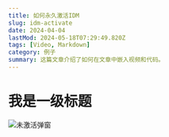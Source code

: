 ```yaml
---
title: 如何永久激活IDM
slug: idm-activate
date: 2024-04-04
lastMod: 2024-05-18T07:29:49.820Z
tags: [Video, Markdown]
category: 例子
summary: 这篇文章介绍了如何在文章中嵌入视频和代码。
---
```


# 我是一级标题
![未激活弹窗](../public/images/inactive.png)